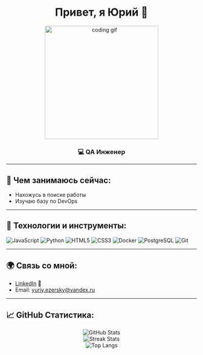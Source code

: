 <h1 align="center">Привет, я Юрий 👋</h1>

<p align="center">
  <img src="https://c.tenor.com/u8D5XYdrrnAAAAAd/coding.gif" alt="coding gif" width="300">
</p>

<h3 align="center">💻 QA Инженер</h3>

---

## 🔭 Чем занимаюсь сейчас:
- Нахожусь в поиске работы
- Изучаю базу по DevOps 

---

## 🚀 Технологии и инструменты:
<p>
  <img src="https://img.shields.io/badge/-JavaScript-F7DF1E?style=flat-square&logo=javascript&logoColor=black" alt="JavaScript">
  <img src="https://img.shields.io/badge/-Python-3776AB?style=flat-square&logo=python&logoColor=white" alt="Python">
  <img src="https://img.shields.io/badge/-HTML5-E34F26?style=flat-square&logo=html5&logoColor=white" alt="HTML5">
  <img src="https://img.shields.io/badge/-CSS3-1572B6?style=flat-square&logo=css3" alt="CSS3">
  <img src="https://img.shields.io/badge/-Docker-2496ED?style=flat-square&logo=docker&logoColor=white" alt="Docker">
  <img src="https://img.shields.io/badge/-PostgreSQL-336791?style=flat-square&logo=postgresql&logoColor=white" alt="PostgreSQL">
  <img src="https://img.shields.io/badge/-Git-F05032?style=flat-square&logo=git&logoColor=white" alt="Git">
</p>

---

## 🌍 Связь со мной:
- [LinkedIn](https://linkedin.com/in/yuriy-ezersky) 👔
- Email: [yuriy.ezersky@yandex.ru](mailto:yuriy.ezersky@yandex.ru)

---

## 📈 GitHub Статистика:
<p align="center">
  <img src="https://github-readme-stats.vercel.app/api?username=YuriyEzersky&show_icons=true&theme=dark" alt="GitHub Stats">
  <br>
  <img src="https://github-readme-streak-stats.herokuapp.com/?user=YuriyEzersky&theme=dark" alt="Streak Stats">
  <br>
  <img src="https://github-readme-stats.vercel.app/api/top-langs/?username=YuriyEzersky&layout=compact&theme=dark" alt="Top Langs">
</p>
